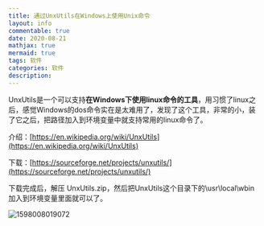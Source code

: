 ```yaml
---
title: 通过UnxUtils在Windows上使用Unix命令
layout: info
commentable: true
date: 2020-08-21
mathjax: true
mermaid: true
tags: 软件
categories: 软件
description: 
---
```


UnxUtils是一个可以支持**在Windows下使用linux命令的工具**，用习惯了linux之后，感觉Windows的dos命令实在是太难用了，发现了这个工具，非常的小，装了它之后，把路径加入到环境变量中就支持常用的linux命令了。

<!-- more -->

介绍：[https://en.wikipedia.org/wiki/UnxUtils](https://en.wikipedia.org/wiki/UnxUtils)

下载：[https://sourceforge.net/projects/unxutils/](https://sourceforge.net/projects/unxutils/)

下载完成后，解压 UnxUtils.zip，然后把UnxUtils这个目录下的\usr\local\wbin 加入到环境变量里面就可以了。

![1598008019072](/images/2020/08/1598008019072.png)

